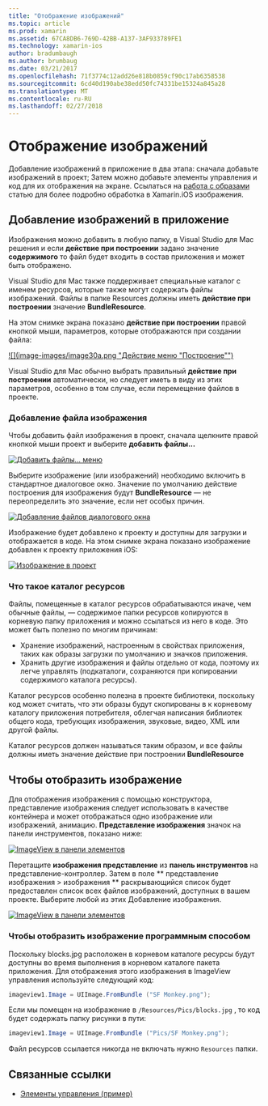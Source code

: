 ```yaml
---
title: "Отображение изображений"
ms.topic: article
ms.prod: xamarin
ms.assetid: 67CA8DB6-769D-42BB-A137-3AF933789FE1
ms.technology: xamarin-ios
author: bradumbaugh
ms.author: brumbaug
ms.date: 03/21/2017
ms.openlocfilehash: 71f3774c12add26e818b0859cf90c17ab6358538
ms.sourcegitcommit: 6cd40d190abe38edd50fc74331be15324a845a28
ms.translationtype: MT
ms.contentlocale: ru-RU
ms.lasthandoff: 02/27/2018
---
```

# <a name="displaying-images"></a>Отображение изображений

Добавление изображений в приложение в два этапа: сначала добавьте изображений в проект; Затем можно добавьте элементы управления и код для их отображения на экране. Ссылаться на [работа с образами](~/ios/app-fundamentals/images-icons/index.md) статью для более подробно обработка в Xamarin.iOS изображения.

## <a name="adding-images-to-your-app"></a>Добавление изображений в приложение

Изображения можно добавить в любую папку, в Visual Studio для Mac решения и если **действие при построении** задано значение **содержимого** то файл будет входить в состав приложения и может быть отображено.

Visual Studio для Mac также поддерживает специальные каталог с именем ресурсов, которые также могут содержать файлы изображений. Файлы в папке Resources должны иметь **действие при построении** значение **BundleResource**.

На этом снимке экрана показано **действие при построении** правой кнопкой мыши, параметров, которые отображаются при создании файла:

 [ ![](image-images/image30a.png "Действие меню "Построение"")](image-images/image30a.png)

Visual Studio для Mac обычно выбрать правильный **действие при построении** автоматически, но следует иметь в виду из этих параметров, особенно в том случае, если перемещение файлов в проекте.

### <a name="adding-an-image-file"></a>Добавление файла изображения

Чтобы добавить файл изображения в проект, сначала щелкните правой кнопкой мыши проект и выберите **добавить файлы...**

 [ ![](image-images/image31a.png "Добавить файлы... меню")](image-images/image31a.png)

Выберите изображение (или изображений) необходимо включить в стандартное диалоговое окно. Значение по умолчанию действие построения для изображения будут **BundleResource** — не переопределить это значение, если нет особых причин.

 [ ![](image-images/image32a.png "Добавление файлов диалогового окна")](image-images/image32a.png)

Изображение будет добавлено к проекту и доступны для загрузки и отображается в коде. На этом снимке экрана показано изображение добавлен к проекту приложения iOS:

 [ ![](image-images/image33a.png "Изображение в проект")](image-images/image33a.png)

### <a name="what-is-the-resources-directory"></a>Что такое каталог ресурсов

Файлы, помещенные в каталог ресурсов обрабатываются иначе, чем обычные файлы, — содержимое папки ресурсов копируются в корневую папку приложения и можно ссылаться из него в коде. Это может быть полезно по многим причинам:

-  Хранение изображений, настроенным в свойствах приложения, таких как образы загрузки по умолчанию и значков приложения.
-  Хранить другие изображения и файлы отдельно от кода, поэтому их легче управлять (подкаталоги, сохраняются при копировании содержимого каталога ресурсы).


Каталог ресурсов особенно полезна в проекте библиотеки, поскольку код может считать, что эти образы будут скопированы в к корневому каталогу приложения потребителя, облегчая написания библиотек общего кода, требующих изображения, звуковые, видео, XML или другой файлы.



Каталог ресурсов должен называться таким образом, и все файлы должны иметь значение действие при построении **BundleResource**

## <a name="displaying-the-image"></a>Чтобы отобразить изображение

Для отображения изображения с помощью конструктора, представление изображения следует использовать в качестве контейнера и может отображаться одно изображение или изображений, анимацию. **Представление изображения** значок на панели инструментов, показано ниже:

 [ ![](image-images/image35a.png "ImageView в панели элементов")](image-images/image35.png)

Перетащите **изображения представление** из **панель инструментов** на представление-контроллер. Затем в поле ** представление изображения > изображения ** раскрывающийся список будет предоставлен список всех файлов изображений, доступных в вашем проекте. Выберите любой из этих Добавление изображения.

 [ ![](image-images/image36a.png "ImageView в панели элементов")](image-images/image36.png)

### <a name="displaying-the-image-programmatically"></a>Чтобы отобразить изображение программным способом

Поскольку blocks.jpg расположен в корневом каталоге ресурсы будут доступны во время выполнения в корневом каталоге пакета приложения. Для отображения этого изображения в ImageView управления используйте следующий код:

```csharp
imageview1.Image = UIImage.FromBundle ("SF Monkey.png");
```

Если мы помещен на изображение в `/Resources/Pics/blocks.jpg` , то код будет содержать папку рисунки в пути:

```csharp
imageview1.Image = UIImage.FromBundle ("Pics/SF Monkey.png");
```

Файл ресурсов ссылается никогда не включать нужно `Resources` папки.


## <a name="related-links"></a>Связанные ссылки

- [Элементы управления (пример)](https://developer.xamarin.com/samples/Controls/)
